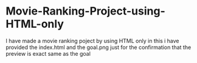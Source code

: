 # Movie-Ranking-Project-using-HTML-only
I have made a movie ranking poject by using HTML only in this i have provided the index.html and the goal.png just for the confirmation that the preview is exact same as the goal
